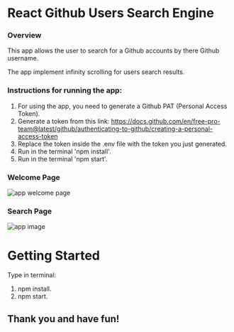 # React Github Users Search Engine

### Overview

This app allows the user to search for a Github accounts by there Github username.

The app implement infinity scrolling for users search results.

### Instructions for running the app:

1. For using the app, you need to generate a Github PAT (Personal Access Token).
2. Generate a token from this link: https://docs.github.com/en/free-pro-team@latest/github/authenticating-to-github/creating-a-personal-access-token
3. Replace the token inside the .env file with the token you just generated.
4. Run in the terminal 'npm install'.
5. Run in the terminal 'npm start'.

### Welcome Page

![app welcome page](https://user-images.githubusercontent.com/57434735/104340653-951d8480-5501-11eb-86ae-ad685a2ce52b.PNG)

### Search Page

![app image](https://user-images.githubusercontent.com/57434735/104339708-913d3280-5500-11eb-9f38-89b12c7e26f6.PNG)

# Getting Started
Type in terminal:
1. npm install.
2. npm start.

## Thank you and have fun!
 
